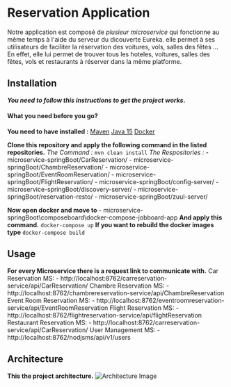 # Reservation Application

Notre application est composé de *plusieur microservice* qui fonctionne au même temps à l'aide du serveur du dicouverte Eureka. elle permet à ses utilisateurs de faciliter la réservation des voitures, vols, salles des fêtes ... En effet, elle lui permet de trouver tous les hoteles, voitures, salles des fêtes, vols et restaurants à réserver dans la même platforme.

## Installation 

***You need to follow this instructions to get the project works.***

  #### What you need before you go?
  **You need to have installed :**
    [Maven](https://maven.apache.org/download.cgi)
    [Java 15](https://www.oracle.com/java/technologies/javase/jdk15-archive-downloads.html)
    [Docker](https://www.docker.com/products/docker-desktop)

  **Clone this repository and apply the following command in the listed repositories.**
    _The Command :_
        ```
        mvn clean install
        ```
    _The Respositories :_
        - microservice-springBoot/CarReservation/
        - microservice-springBoot/ChambreReservation/
        - microservice-springBoot/EventRoomReservation/
        - microservice-springBoot/FlightReservation/
        - microservice-springBoot/config-server/
        - microservice-springBoot/discovery-server/
        - microservice-springBoot/reservation-resto/
        - microservice-springBoot/zuul-server/

  **Now open docker and move to**
      - microservice-springBoot\composeboard\docker-compose-jobboard-app
  **And apply this command.**
        ```
        docker-compose up
        ```
  **If you want to rebuild the docker images type**
        ```
        docker-compose build
        ```

## Usage

**For every Microservice there is a request link to communicate with.**
  Car Reservation MS:
      - http://localhost:8762/carreservation-service/api/CarReservation/
  Chambre Reservation MS:
      - http://localhost:8762/chambrereservation-service/api/ChambreReservation
  Event Room Reservation MS:
      - http://localhost:8762/eventroomreservation-service/api/EventRoomReservation
  Flight Reservation MS:
      - http://localhost:8762/flightreservation-service/api/flightReservation
  Restaurant Reservation MS:
      - http://localhost:8762/carreservation-service/api/CarReservation/
  User Management MS:
      - http://localhost:8762/nodjsms/api/v1/users
      
## Architecture

**This the project architecture.**
![Architecture Image](https://github.com/tourabio/microservice-springBoot/img/architecture.png)
